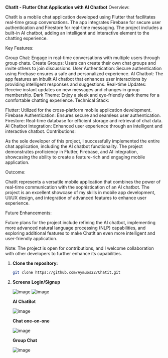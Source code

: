 **ChatIt - Flutter Chat Application with AI Chatbot**
Overview:

ChatIt is a mobile chat application developed using Flutter that facilitates real-time group conversations. The app integrates Firebase for secure user authentication and Firestore for real-time messaging. The project includes a built-in AI chatbot, adding an intelligent and interactive element to the chatting experience.

Key Features:

Group Chat: Engage in real-time conversations with multiple users through group chats.
Create Groups: Users can create their own chat groups and invite others to join discussions.
User Authentication: Secure authentication using Firebase ensures a safe and personalized experience.
AI Chatbot: The app features an inbuilt AI chatbot that enhances user interactions by providing intelligent responses and suggestions.
Real-time Updates: Receive instant updates on new messages and changes in group membership.
Dark Theme: Enjoy a sleek and eye-friendly dark theme for a comfortable chatting experience.
Technical Stack:

Flutter: Utilized for the cross-platform mobile application development.
Firebase Authentication: Ensures secure and seamless user authentication.
Firestore: Real-time database for efficient storage and retrieval of chat data.
AI Chatbot Integration: Enhanced user experience through an intelligent and interactive chatbot.
Contributions:

As the sole developer of this project, I successfully implemented the entire chat application, including the AI chatbot functionality. The project demonstrates proficiency in Flutter, Firebase, and AI integration, showcasing the ability to create a feature-rich and engaging mobile application.

Outcome:

ChatIt represents a versatile mobile application that combines the power of real-time communication with the sophistication of an AI chatbot. The project is an excellent showcase of my skills in mobile app development, UI/UX design, and integration of advanced features to enhance user experience.

Future Enhancements:

Future plans for the project include refining the AI chatbot, implementing more advanced natural language processing (NLP) capabilities, and exploring additional features to make ChatIt an even more intelligent and user-friendly application.

Note: The project is open for contributions, and I welcome collaboration with other developers to further enhance its capabilities.

1. **Clone the repository:**

   ```bash
   git clone https://github.com/Aymuos22/Chatit.git

2. **Screens**
   **Login/Signup**

   ![image](https://github.com/Aymuos22/ChatIt/assets/126803243/6a72b982-6f9f-47a7-9eeb-ecc4fd044bf3)
   ![image](https://github.com/Aymuos22/ChatIt/assets/126803243/6a84f3a3-8336-4b6b-beb3-f3875bcc26d2)
   
   **AI ChatBot**

   
   ![image](https://github.com/Aymuos22/ChatIt/assets/126803243/86708d37-ae68-4571-ab9c-0380fca0d8ad)

   **Chat one-on-one**

   ![image](https://github.com/Aymuos22/ChatIt/assets/126803243/76b478e8-b013-4777-b1b9-7a7b94612d35)
   
   **Group Chat**

   ![image](https://github.com/Aymuos22/ChatIt/assets/126803243/962e0cd6-8fab-4c5a-ae18-517f18cad70a)



  
